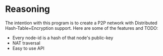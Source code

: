 # Reasoning
The intention with this program is to create a P2P network with Distributed Hash-Table+Encryption support.
Here are some of the features and TODO:
* Every node-id is a hash of that node's public-key
* NAT traversal
* Easy to use API
